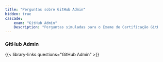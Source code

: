 ```yaml
---
title: "Perguntas sobre GitHub Admin"
hidden: true
cascade:
    exam: "GitHub Admin"
    Description: "Perguntas simuladas para o Exame de Certificação GitHub Admin."
---
```


### GitHub Admin

{{< library-links questions="GitHub Admin" >}}
